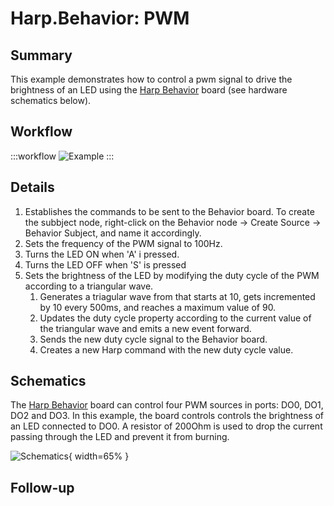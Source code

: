 # Harp.Behavior: PWM

## Summary
This example demonstrates how to control a pwm signal to drive the brightness of an LED using the [Harp Behavior](https://harp-tech.org/api/Harp.Behavior.html) board (see hardware schematics below). 


## Workflow
:::workflow
![Example](~/workflows/HarpExamples/BehaviorBoard/LED/LED.bonsai)
:::


## Details
1. Establishes the commands to be sent to the Behavior board. To create the subbject node, right-click on the Behavior node -> Create Source -> Behavior Subject, and name it accordingly. 
2. Sets the frequency of the PWM signal to 100Hz.
3. Turns the LED ON when 'A' i pressed.
4. Turns the LED OFF when 'S' is pressed
5. Sets the brightness of the LED by modifying the duty cycle of the PWM according to a triangular wave. 
    1. Generates a triagular wave from that starts at 10, gets incremented by 10 every 500ms, and reaches a maximum value of 90.
    2. Updates the duty cycle property according to the current value of the triangular wave and emits a new event forward.
    3. Sends the new duty cycle signal to the Behavior board.
    4. Creates a new Harp command with the new duty cycle value.
    

## Schematics
The [Harp Behavior](https://harp-tech.org/api/Harp.Behavior.html) board can control four PWM sources in ports: DO0, DO1, DO2 and DO3. In this example, the board controls controls the brightness of an LED connected to DO0. A resistor of 200Ohm is used to drop the current passing through the LED and prevent it from burning.

![Schematics](./PWM.png){ width=65% }

## Follow-up



